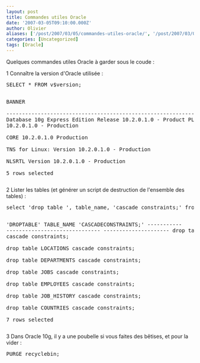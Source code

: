 ```yaml
---
layout: post
title: Commandes utiles Oracle
date: '2007-03-05T09:10:00.000Z'
author: Olivier
aliases: ['/post/2007/03/05/commandes-utiles-oracle/', '/post/2007/03/05/commandes-utiles-oracle/']
categories: [Uncategorized]
tags: [Oracle]
---
```


<p>Quelques commandes utiles Oracle à garder sous le coude :</p> <p>1 Connaître la version d'Oracle utilisée :</p> 
<pre class="prettyprint">
SELECT * FROM v$version;

BANNER                                                           
&#45;&#45;&#45;&#45;&#45;&#45;&#45;&#45;&#45;&#45;&#45;&#45;&#45;&#45;&#45;&#45;&#45;&#45;&#45;&#45;&#45;&#45;&#45;&#45;&#45;&#45;&#45;&#45;&#45;&#45;&#45;&#45;&#45;&#45;&#45;&#45;&#45;&#45;&#45;&#45;&#45;&#45;&#45;&#45;&#45;&#45;&#45;&#45;&#45;&#45;&#45;&#45;&#45;&#45;&#45;&#45;&#45;&#45;&#45;&#45;&#45;&#45;&#45;&#45; 
Oracle Database 10g Express Edition Release 10.2.0.1.0 - Product 
PL/SQL Release 10.2.0.1.0 - Production                           
CORE    10.2.0.1.0      Production                                         
TNS for Linux: Version 10.2.0.1.0 - Production                   
NLSRTL Version 10.2.0.1.0 - Production                           
5 rows selected
</pre>
 <p>2 Lister les tables (et générer un script de destruction de l'ensemble des tables) :</p> <pre class="prettyprint">
select 'drop table ', table_name, 'cascade constraints;' from user_tables;

'DROPTABLE' TABLE_NAME                     'CASCADECONSTRAINTS;' 
&#45;&#45;&#45;&#45;&#45;&#45;&#45;&#45;&#45;&#45;&#45; &#45;&#45;&#45;&#45;&#45;&#45;&#45;&#45;&#45;&#45;&#45;&#45;&#45;&#45;&#45;&#45;&#45;&#45;&#45;&#45;&#45;&#45;&#45;&#45;&#45;&#45;&#45;&#45;&#45;&#45; &#45;&#45;&#45;&#45;&#45;&#45;&#45;&#45;&#45;&#45;&#45;&#45;&#45;&#45;&#45;&#45;&#45;&#45;&#45;&#45;&#45; 
drop table  REGIONS                        cascade constraints;  
drop table  LOCATIONS                      cascade constraints;  
drop table  DEPARTMENTS                    cascade constraints;  
drop table  JOBS                           cascade constraints;  
drop table  EMPLOYEES                      cascade constraints;  
drop table  JOB_HISTORY                    cascade constraints;  
drop table  COUNTRIES                      cascade constraints;  
7 rows selected
</pre>
<p>3 Dans Oracle 10g, il y a une poubelle si vous faites des bêtises, et pour la vider :</p> 
<pre class="prettyprint">
PURGE recyclebin;
</pre>
